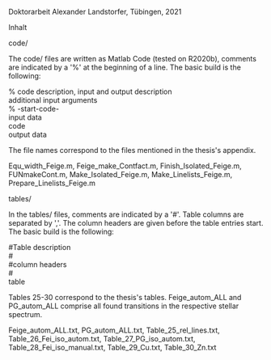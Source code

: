 Doktorarbeit Alexander Landstorfer, Tübingen, 2021


Inhalt



code/

The code/ files are written as Matlab Code (tested on R2020b), comments are indicated 
by a '%' at the beginning of a line. The basic build is the following:

% code description, input and output description  
additional input arguments  
% -start-code-  
input data  
code  
output data  

The file names correspond to the files mentioned in the thesis's appendix.


Equ_width_Feige.m,
Feige_make_Contfact.m,
Finish_Isolated_Feige.m,
FUNmakeCont.m,
Make_Isolated_Feige.m,
Make_Linelists_Feige.m,
Prepare_Linelists_Feige.m



tables/

In the tables/ files, comments are indicated by a '#'. Table columns are separated 
by ','. The column headers are given before the table entries start. The basic build 
is the following:

#Table description  
#<br>
#column headers  
#<br>
table  

Tables 25-30 correspond to the thesis's tables. Feige_autom_ALL and PG_autom_ALL 
comprise all found transitions in the respective stellar spectrum.


Feige_autom_ALL.txt,
PG_autom_ALL.txt,
Table_25_rel_lines.txt,
Table_26_Fei_iso_autom.txt,
Table_27_PG_iso_autom.txt,
Table_28_Fei_iso_manual.txt,
Table_29_Cu.txt,
Table_30_Zn.txt

